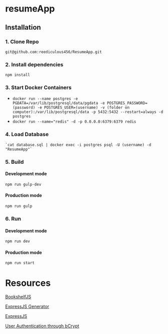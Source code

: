 # resumeApp
## Installation
### 1. Clone Repo
    git@github.com:reediculous456/ResumeApp.git
### 2. Install dependencies
    npm install
### 3. Start Docker Containers
  * `docker run --name postgres -e PGDATA=/var/lib/postgresql/data/pgdata -e POSTGRES_PASSWORD=(password) -e POSTGRES_USER=(username) -v (folder on computer):/var/lib/postgresql/data -p 5432:5432 --restart=always -d postgres`
  * `docker run --name="redis" -d -p 0.0.0.0:6379:6379 redis`
### 4. Load Database
    `cat database.sql | docker exec -i postgres psql -U (username) -d "ResumeApp"`
### 5. Build
  #### Development mode
    npm run gulp-dev
  #### Production mode
    npm run gulp
### 6. Run
  #### Development mode
    npm run dev
  #### Production mode
    npm run start
# Resources

[BookshelfJS](https://travishorn.com/what-did-i-learn-this-week-knex-js-bookshelf-js-95d3490e3a6f)

[ExpressJS Generator](http://expressjs.com/en/starter/generator.html)

[ExpressJS](http://expressjs.com/en/4x/api.html)

[User Authentication through bCrypt](https://medium.com/@holtkam2/add-user-authentication-to-your-node-expressjs-application-using-bcrypt-81bb0f618ab3)
